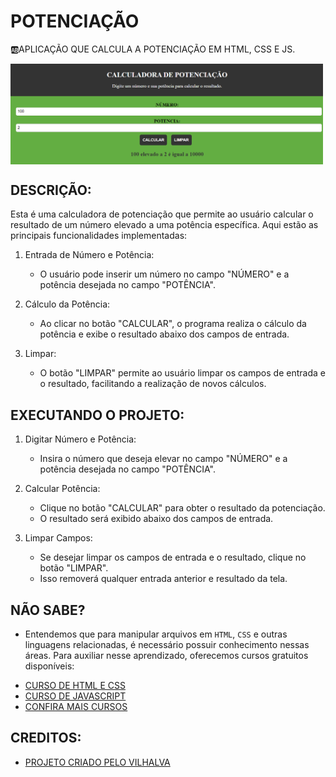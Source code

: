 # POTENCIAÇÃO
🆎APLICAÇÃO QUE CALCULA A POTENCIAÇÃO EM HTML, CSS E JS.

<img src="FOTO.png" align="center" width="500"> <br>

## DESCRIÇÃO:
Esta é uma calculadora de potenciação que permite ao usuário calcular o resultado de um número elevado a uma potência específica. Aqui estão as principais funcionalidades implementadas:

1. Entrada de Número e Potência:
   - O usuário pode inserir um número no campo "NÚMERO" e a potência desejada no campo "POTÊNCIA".

2. Cálculo da Potência:
   - Ao clicar no botão "CALCULAR", o programa realiza o cálculo da potência e exibe o resultado abaixo dos campos de entrada.

3. Limpar:
   - O botão "LIMPAR" permite ao usuário limpar os campos de entrada e o resultado, facilitando a realização de novos cálculos.

## EXECUTANDO O PROJETO:
1. Digitar Número e Potência:
   - Insira o número que deseja elevar no campo "NÚMERO" e a potência desejada no campo "POTÊNCIA".

2. Calcular Potência:
   - Clique no botão "CALCULAR" para obter o resultado da potenciação.
   - O resultado será exibido abaixo dos campos de entrada.

3. Limpar Campos:
   - Se desejar limpar os campos de entrada e o resultado, clique no botão "LIMPAR".
   - Isso removerá qualquer entrada anterior e resultado da tela.

## NÃO SABE?
- Entendemos que para manipular arquivos em `HTML`, `CSS` e outras linguagens relacionadas, é necessário possuir conhecimento nessas áreas. Para auxiliar nesse aprendizado, oferecemos cursos gratuitos disponíveis:
* [CURSO DE HTML E CSS](https://github.com/VILHALVA/CURSO-DE-HTML-E-CSS)
* [CURSO DE JAVASCRIPT](https://github.com/VILHALVA/CURSO-DE-JAVASCRIPT)
* [CONFIRA MAIS CURSOS](https://github.com/VILHALVA?tab=repositories&q=+topic:CURSO)

## CREDITOS:
- [PROJETO CRIADO PELO VILHALVA](https://github.com/VILHALVA)

